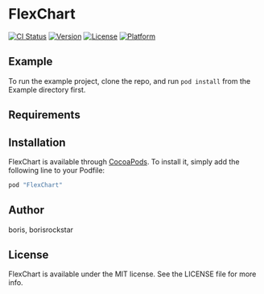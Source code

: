# FlexChart

[![CI Status](http://img.shields.io/travis/boris/FlexChart.svg?style=flat)](https://travis-ci.org/boris/FlexChart)
[![Version](https://img.shields.io/cocoapods/v/FlexChart.svg?style=flat)](http://cocoapods.org/pods/FlexChart)
[![License](https://img.shields.io/cocoapods/l/FlexChart.svg?style=flat)](http://cocoapods.org/pods/FlexChart)
[![Platform](https://img.shields.io/cocoapods/p/FlexChart.svg?style=flat)](http://cocoapods.org/pods/FlexChart)

## Example

To run the example project, clone the repo, and run `pod install` from the Example directory first.

## Requirements

## Installation

FlexChart is available through [CocoaPods](http://cocoapods.org). To install
it, simply add the following line to your Podfile:

```ruby
pod "FlexChart"
```

## Author

boris, borisrockstar

## License

FlexChart is available under the MIT license. See the LICENSE file for more info.
